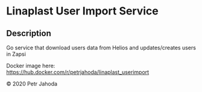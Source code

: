 # Linaplast User Import Service


## Description
Go service that download users data from Helios and updates/creates users in Zapsi

Docker image here: https://hub.docker.com/r/petrjahoda/linaplast_userimport

© 2020 Petr Jahoda
